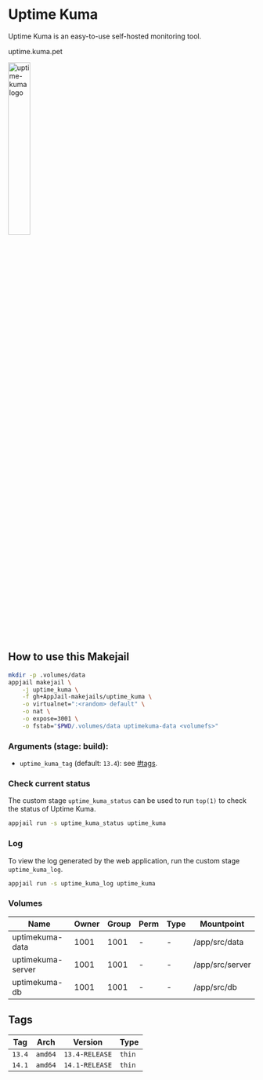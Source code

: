 # Uptime Kuma

Uptime Kuma is an easy-to-use self-hosted monitoring tool.

uptime.kuma.pet

<img src="https://uptime.kuma.pet/img/icon.svg" alt="uptime-kuma logo" width="30%" height="auto">

## How to use this Makejail

```sh
mkdir -p .volumes/data
appjail makejail \
    -j uptime_kuma \
    -f gh+AppJail-makejails/uptime_kuma \
    -o virtualnet=":<random> default" \
    -o nat \
    -o expose=3001 \
    -o fstab="$PWD/.volumes/data uptimekuma-data <volumefs>"
```

### Arguments (stage: build):

* `uptime_kuma_tag` (default: `13.4`): see [#tags](#tags).

### Check current status

The custom stage `uptime_kuma_status` can be used to run `top(1)` to check the status of Uptime Kuma.

```sh
appjail run -s uptime_kuma_status uptime_kuma
```

### Log

To view the log generated by the web application, run the custom stage `uptime_kuma_log`.

```sh
appjail run -s uptime_kuma_log uptime_kuma
```

### Volumes

| Name              | Owner | Group | Perm | Type | Mountpoint      |
| ----------------- | ----- | ----- | ---- | ---- | --------------- |
| uptimekuma-data   | 1001  | 1001  |  -   |  -   | /app/src/data   |
| uptimekuma-server | 1001  | 1001  |  -   |  -   | /app/src/server |
| uptimekuma-db     | 1001  | 1001  |  -   |  -   | /app/src/db     |

## Tags

| Tag    | Arch    | Version        | Type   |
| ------ | ------- | -------------- | ------ |
| `13.4` | `amd64` | `13.4-RELEASE` | `thin` |
| `14.1` | `amd64` | `14.1-RELEASE` | `thin` |
